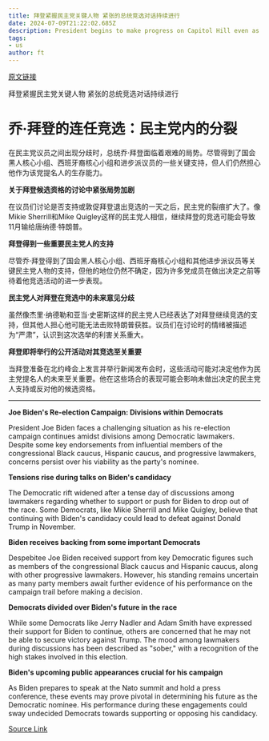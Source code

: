 ```yaml
---
title: 拜登紧握民主党关键人物 紧张的总统竞选对话持续进行
date: 2024-07-09T21:22:02.685Z
description: President begins to make progress on Capitol Hill even as divisions remain over his future
tags: 
- us
author: ft
---
```


[原文链接](https://ft.com/content/e06f5881-0734-4a8e-81af-8afa3cc0e31a)

拜登紧握民主党关键人物 紧张的总统竞选对话持续进行

# 乔·拜登的连任竞选：民主党内的分裂

在民主党议员之间出现分歧时，总统乔·拜登面临着艰难的局势。尽管得到了国会黑人核心小组、西班牙裔核心小组和进步派议员的一些关键支持，但人们仍然担心他作为该党提名人的生存能力。

**关于拜登候选资格的讨论中紧张局势加剧**

在议员们讨论是否支持或敦促拜登退出竞选的一天之后，民主党的裂痕扩大了。像Mikie Sherrill和Mike Quigley这样的民主党人相信，继续拜登的竞选可能会导致11月输给唐纳德·特朗普。

**拜登得到一些重要民主党人的支持**

尽管乔·拜登得到了国会黑人核心小组、西班牙裔核心小组和其他进步派议员等关键民主党人物的支持，但他的地位仍然不确定，因为许多党成员在做出决定之前等待着他竞选活动的进一步表现。

**民主党人对拜登在竞选中的未来意见分歧**

虽然像杰里·纳德勒和亚当·史密斯这样的民主党人已经表达了对拜登继续竞选的支持，但其他人担心他可能无法击败特朗普获胜。议员们在讨论时的情绪被描述为“严肃”，认识到这次选举的利害关系重大。

**拜登即将举行的公开活动对其竞选至关重要**

当拜登准备在北约峰会上发言并举行新闻发布会时，这些活动可能对决定他作为民主党提名人的未来至关重要。他在这些场合的表现可能会影响未做出决定的民主党人支持或反对他的候选资格。

---

 **Joe Biden's Re-election Campaign: Divisions within Democrats**

President Joe Biden faces a challenging situation as his re-election campaign continues amidst divisions among Democratic lawmakers. Despite some key endorsements from influential members of the congressional Black caucus, Hispanic caucus, and progressive lawmakers, concerns persist over his viability as the party's nominee.

**Tensions rise during talks on Biden's candidacy**

The Democratic rift widened after a tense day of discussions among lawmakers regarding whether to support or push for Biden to drop out of the race. Some Democrats, like Mikie Sherrill and Mike Quigley, believe that continuing with Biden's candidacy could lead to defeat against Donald Trump in November.

**Biden receives backing from some important Democrats**

Despebitee Joe Biden received support from key Democratic figures such as members of the congressional Black caucus and Hispanic caucus, along with other progressive lawmakers. However, his standing remains uncertain as many party members await further evidence of his performance on the campaign trail before making a decision.

**Democrats divided over Biden's future in the race**

While some Democrats like Jerry Nadler and Adam Smith have expressed their support for Biden to continue, others are concerned that he may not be able to secure victory against Trump. The mood among lawmakers during discussions has been described as "sober," with a recognition of the high stakes involved in this election.

**Biden's upcoming public appearances crucial for his campaign**

As Biden prepares to speak at the Nato summit and hold a press conference, these events may prove pivotal in determining his future as the Democratic nominee. His performance during these engagements could sway undecided Democrats towards supporting or opposing his candidacy.

[Source Link](https://ft.com/content/e06f5881-0734-4a8e-81af-8afa3cc0e31a)

